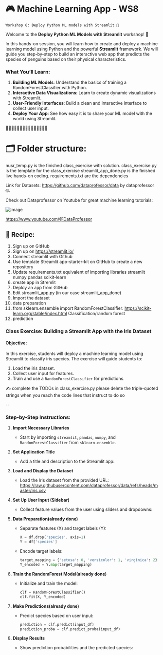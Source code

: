 # 🎮 Machine Learning App - WS8
```
Workshop 8: Deploy Python ML models with Streamlit 🥳
```

Welcome to the **Deploy Python ML Models with Streamlit** workshop! 🎉

In this hands-on session, you will learn how to create and deploy a machine learning model using Python and the powerful **Streamlit** framework. We will guide you step-by-step to build an interactive web app that predicts the species of penguins based on their physical characteristics. 

### What You’ll Learn:
1. **Building ML Models**: Understand the basics of training a RandomForestClassifier with Python.
2. **Interactive Data Visualizations**: Learn to create dynamic visualizations with Streamlit.
3. **User-Friendly Interfaces**: Build a clean and interactive interface to collect user input.
4. **Deploy Your App**: See how easy it is to share your ML model with the world using Streamlit.

🚀🚀🚀🚀🚀🚀🚀🚀🚀🚀🚀🚀🚀🚀🚀

# 🗂 Folder structure: 
nusr_temp.py is the finished class_exercise with solution.
class_exercise.py is the template for the class_exercise
streamlit_app_done.py is the finished live hands-on coding.
requirements.txt are the dependencies

Link for Datasets: https://github.com/dataprofessor/data by dataprofessor 🤓.

Check out Dataprofessor on Youtube for great machine learning tutorials: 

![image](https://github.com/user-attachments/assets/57c2faf6-8063-4fb1-9058-b8274defe223) 

https://www.youtube.com/@DataProfessor 

## 🧁 Recipe:
1. Sign up on GitHub
2. Sign up on https://streamlit.io/
3. Connect streamlit with Github
4. Use template Streamlit app-starter-kit on GitHub to create a new repository
5. Update requirements.txt equivalent of importing libraries
streamlit
numpy
pandas
scikit-learn
6. create app in Stremlit
7. Deploy an app from GitHub
8. Edit streamlit_app.py (in our case streamlit_app_done)
10. Import the dataset
11. data preparation
12. from sklearn.ensemble import RandomForestClassifier: https://scikit-learn.org/stable/index.html
Classification/random forest
13. prediction


### Class Exercise: Building a Streamlit App with the Iris Dataset

#### Objective:
In this exercise, students will deploy a machine learning model using Streamlit to classify iris species. The exercise will guide students to:
1. Load the iris dataset.
2. Collect user input for features.
3. Train and use a `RandomForestClassifier` for predictions.

✍️ complete the TODOs in class_exercise.py 
please delete the triple-quoted strings when you reach the code lines that instruct to do so 

--

### Step-by-Step Instructions:

1. **Import Necessary Libraries**
   - Start by importing `streamlit`, `pandas`, `numpy`, and `RandomForestClassifier` from `sklearn.ensemble`.

2. **Set Application Title**
   - Add a title and description to the Streamlit app:

3. **Load and Display the Dataset**
   - Load the Iris dataset from the provided URL: https://raw.githubusercontent.com/dataprofessor/data/refs/heads/master/iris.csv

4. **Set Up User Input (Sidebar)**
   - Collect feature values from the user using sliders and dropdowns:

5. **Data Preparation(already done)**
   - Separate features (X) and target labels (Y):
     ```python
     X = df.drop('species', axis=1)
     Y = df['species']
     ```

   - Encode target labels:
     ```python
     target_mapping = {'setosa': 0, 'versicolor': 1, 'virginica': 2}
     Y_encoded = Y.map(target_mapping)
     ```

6. **Train the RandomForest Model(already done)**
   - Initialize and train the model:
     ```python
     clf = RandomForestClassifier()
     clf.fit(X, Y_encoded)
     ```

7. **Make Predictions(already done)** 
   - Predict species based on user input:
     ```python
     prediction = clf.predict(input_df)
     prediction_proba = clf.predict_proba(input_df)
     ```

8. **Display Results**
   - Show prediction probabilities and the predicted species:
